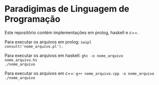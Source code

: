 # Paradigimas de Linguagem de Programação

Este repositório contém implementações em prolog, haskell e c++.

Para executar os arquivos em prolog:
``swipl`` </br>
``consult('nome_arquivo.pl').``

Para executar os arquivos em haskell:
``ghc -o nome_arquivo nome_arquivo.hs`` </br>
``./nome_arquivo``

Para executar os arquivos em c++:
``g++ nome_arquivo.cpp -o nome_arquivo`` </br>
``./nome_arquivo``


